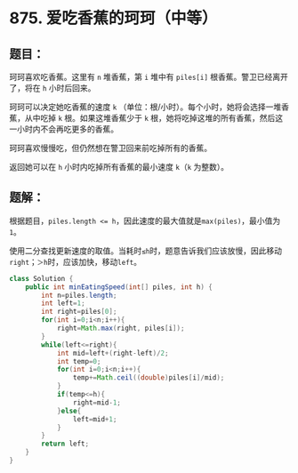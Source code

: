 # 875. 爱吃香蕉的珂珂（中等）
## 题目：
珂珂喜欢吃香蕉。这里有 `n` 堆香蕉，第 `i` 堆中有 `piles[i]` 根香蕉。警卫已经离开了，将在 `h` 小时后回来。

珂珂可以决定她吃香蕉的速度 `k` （单位：根/小时）。每个小时，她将会选择一堆香蕉，从中吃掉 `k` 根。如果这堆香蕉少于 `k` 根，她将吃掉这堆的所有香蕉，然后这一小时内不会再吃更多的香蕉。

珂珂喜欢慢慢吃，但仍然想在警卫回来前吃掉所有的香蕉。

返回她可以在 `h` 小时内吃掉所有香蕉的最小速度 `k`（`k` 为整数）。
## 题解：
根据题目，`piles.length <= h`，因此速度的最大值就是`max(piles)`，最小值为`1`。

使用二分查找更新速度的取值。当耗时`≤h`时，题意告诉我们应该放慢，因此移动`right`；`＞h`时，应该加快，移动`left`。
```java
class Solution {
    public int minEatingSpeed(int[] piles, int h) {
        int n=piles.length;
        int left=1;
        int right=piles[0];
        for(int i=0;i<n;i++){
            right=Math.max(right, piles[i]);
        }
        while(left<=right){
            int mid=left+(right-left)/2;
            int temp=0;
            for(int i=0;i<n;i++){
                temp+=Math.ceil((double)piles[i]/mid);
            }
            if(temp<=h){
                right=mid-1;
            }else{
                left=mid+1;
            }
        }
        return left;
    }
}
```